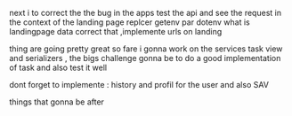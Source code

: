 next i to correct the the bug in the apps 
test the api and see the request in the context of the landing page
replcer getenv par dotenv
what is landingpage data correct that ,implemente urls on landing 

thing are going pretty great so fare i gonna work on the services  task view and serializers , the bigs challenge gonna be to do a good implementation of task and also test it well

dont forget to implemente : history and profil for the user and also SAV


things that gonna be after 
